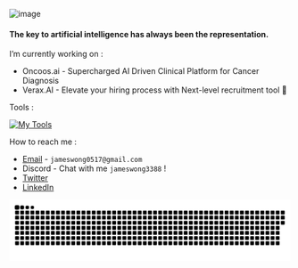 ![image](https://user-images.githubusercontent.com/87692325/168801884-7996266d-a2eb-4c7f-9dfc-5eb8e3960aad.png)

#### The key to artificial intelligence has always been the representation. 

I’m currently working on :

- Oncoos.ai - Supercharged AI Driven Clinical Platform for Cancer Diagnosis
- Verax.AI - Elevate your hiring process with Next-level recruitment tool 🎉

Tools : 

[![My Tools](https://skillicons.dev/icons?i=docker,git,github,vercel,cloudflare,idea,postman,stackoverflow,figma)](https://github.com/jameswong3388)

How to reach me :

- [Email](mailto:jameswong0517@gmail.com) - `jameswong0517@gmail.com`
- Discord - Chat with me `jameswong3388` !
- [Twitter](https://twitter.com/jameswong3388)
- [LinkedIn](https://www.linkedin.com/in/jameswong3388/)

<picture>
  <source media="(prefers-color-scheme: dark)" srcset="https://raw.githubusercontent.com/jameswong3388/jameswong3388/output/github-snake-dark.svg" />
  <source media="(prefers-color-scheme: light)" srcset="https://raw.githubusercontent.com/jameswong3388/jameswong3388/output/github-snake.svg" />
  <img alt="github-snake" src="https://raw.githubusercontent.com/jameswong3388/jameswong3388/output/github-snake.svg" />
</picture>

<!-- My github stats:

<!--  ![James wong's GitHub stats](https://github-readme-stats.vercel.app/api?username=jameswong3388&show_icons=true&theme=gotham&count_private=true)

<!-- [![Top Langs](https://github-readme-stats.vercel.app/api/top-langs/?username=jameswong3388&layout=compact)](https://github.com/anuraghazra/github-readme-stats)

<!--
**jameswong3388/jameswong3388** is a ✨ _special_ ✨ repository because its `README.md` (this file) appears on your GitHub profile.

Here are some ideas to get you started:

- 🔭 I’m currently working on ...
- 🌱 I’m currently learning ...
- 👯 I’m looking to collaborate on ...
- 🤔 I’m looking for help with ...
- 💬 Ask me about ...
- 📫 How to reach me: ...
- 😄 Pronouns: ...
- ⚡ Fun fact: ...
-->
